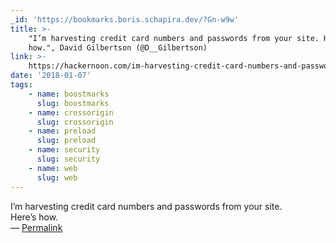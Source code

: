 ```yaml
---
_id: 'https://bookmarks.boris.schapira.dev/?Gn-w9w'
title: >-
    "I’m harvesting credit card numbers and passwords from your site. Here’s
    how.", David Gilbertson (@D__Gilbertson)
link: >-
    https://hackernoon.com/im-harvesting-credit-card-numbers-and-passwords-from-your-site-here-s-how-9a8cb347c5b5
date: '2018-01-07'
tags:
    - name: boostmarks
      slug: boostmarks
    - name: crossorigin
      slug: crossorigin
    - name: preload
      slug: preload
    - name: security
      slug: security
    - name: web
      slug: web
---
```


I’m harvesting credit card numbers and passwords from your site. Here’s how.
<br>&#8212;
<a href="https://bookmarks.boris.schapira.dev/?Gn-w9w" title="Permalink">Permalink</a>
